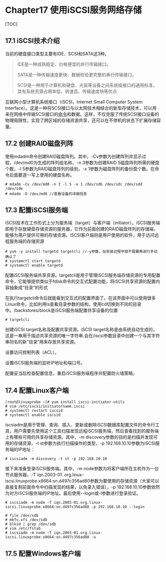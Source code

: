 # Chapter17 使用iSCSI服务网络存储

[TOC]

## 17.1 iSCSI技术介绍

当前的硬盘接口类型主要有IDE、SCSI和SATA这3种。

> IDE是一种成熟稳定、价格便宜的并行传输接口。
>
> SATA是一种传输速度更快、数据校验更完整的串行传输接口。
>
> SCSI是一种用于计算机和硬盘、光驱等设备之间系统级接口的通用标准，具有系统资源占用率低、转速高、传输速度快等优点

互联网小型计算机系统接口（iSCSI，Internet Small Computer System Interface）。这是一种将SCSI接口与以太网技术相结合的新型存储技术，可以用来在网络中传输SCSI接口的[命令](https://www.linuxcool.com/)和数据。这样，不仅克服了传统SCSI接口设备的物理局限性，实现了跨区域的存储资源共享，还可以在不停机的状态下扩展存储容量。

## 17.2 创建RAID磁盘列阵

使用mdadm命令创建RAID磁盘阵列。其中，-Cv参数为创建阵列并显示过程，/dev/md0为生成的阵列组名称，-n 3参数为创建RAID 5磁盘阵列所需的硬盘个数，-l 5参数为RAID磁盘阵列的级别，-x 1参数为磁盘阵列的备份盘个数。在命令后面要逐一写上使用的硬盘名称。

```
# mdadm -Cv /dev/md0 -n 3 -l 5 -x 1 /dev/sdb /dev/sdc /dev/sdd /dev/sde
# mdadm -D /dev/md0	//查看设备的详细信息
```

## 17.3 配置iSCSI服务端

iSCSI技术在工作形式上分为服务端（target）与客户端（initiator）。iSCSI服务端即用于存放硬盘存储资源的服务器，它作为前面创建的RAID磁盘阵列的存储端，能够为用户提供可用的存储资源。iSCSI客户端则是用户使用的软件，用于访问远程服务端的存储资源

```
# yum -y install targetd targetcli //-y参数，在安装过程中就不需要再进行手动确认了
# systemctl start targetd
# systemctl enable targetd
```

配置iSCSI服务端共享资源。targetcli是用于管理iSCSI服务端存储资源的专用配置命令，它能够提供类似于fdisk命令的交互式配置功能，将iSCSI共享资源的配置内容抽象成“目录”的形式

在执行targetcli命令后就能看到交互式的配置界面了。在该界面中可以使用很多Linux命令，比如利用ls查看目录参数的结构，使用cd切换到不同的目录中。/backstores/block是iSCSI服务端配置共享设备的位置

```
# targetcli
```

创建iSCSI target名称及配置共享资源。iSCSI target名称是由系统自动生成的，这是一串用于描述共享资源的唯一字符串.会在/iscsi参数目录中创建一个与其字符串同名的新“目录”用来存放共享资源。

设置访问控制列表（ACL）。

设置iSCSI服务端的监听IP地址和端口号。

配置妥当后检查配置信息，重启iSCSI服务端程序并配置防火墙策略。

## 17.4 配置Linux客户端

```
[root@linuxprobe ~]# yum install iscsi-initiator-utils 
# vim /etc/iscsi/initiatorname.iscsi
# systemctl restart iscsid
# systemctl enable iscsid
```

iscsiadm是用于管理、查询、插入、更新或删除iSCSI数据库配置文件的命令行工具，用户需要先使用这个工具扫描发现远程iSCSI服务端，然后查看找到的服务端上有哪些可用的共享存储资源。其中，-m discovery参数的目的是扫描并发现可用的存储资源，-t st参数为执行扫描操作的类型，-p 192.168.10.10参数为iSCSI服务端的IP地址：

```
# iscsiadm -m discovery -t st -p 192.168.10.10
```

接下来准备登录iSCSI服务端。其中，-m node参数为将客户端所在主机作为一台节点服务器，-T iqn.2003-01. org.linux-iscsi.linuxprobe.x8664:sn.d497c356ad80参数为要使用的存储资源（大家可以直接复制前面命令中扫描发现的结果，以免录入错误），-p 192.168.10.10参数依然为对方iSCSI服务端的IP地址。最后使用--login或-l参数进行登录验证。

```
# iscsiadm -m node -T iqn.2003-01.org.linux-iscsi.linuxprobe.x8664:sn.d497c356ad80 -p 192.168.10.10 --login
```

```
# file /dev/sdb 
# mkfs.xfs /dev/sdb
# blkid | grep /dev/sdb
# vim /etc/fstab
# iscsiadm -m node -T iqn.2003-01.org.linux-iscsi.linuxprobe.x8664:sn.d497c356ad80 -u
```

## 17.5 配置Windows客户端

